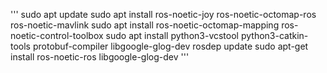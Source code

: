 '''
sudo apt update
sudo apt install ros-noetic-joy ros-noetic-octomap-ros ros-noetic-mavlink
sudo apt install ros-noetic-octomap-mapping ros-noetic-control-toolbox
sudo apt install python3-vcstool python3-catkin-tools protobuf-compiler
libgoogle-glog-dev
rosdep update
sudo apt-get install ros-noetic-ros libgoogle-glog-dev
''' 
